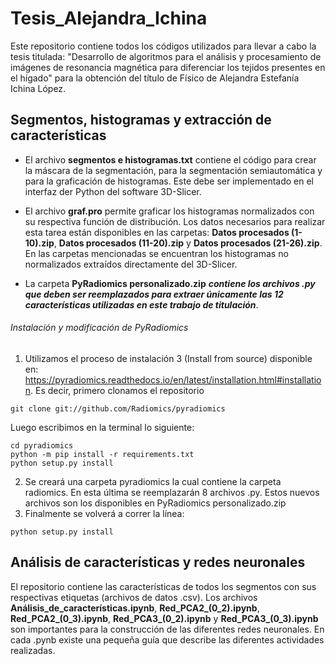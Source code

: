 # Tesis_Alejandra_Ichina
  Este repositorio contiene todos los códigos utilizados para llevar a cabo la tesis titulada: "Desarrollo de algoritmos para el análisis y procesamiento de imágenes de resonancia magnética para diferenciar los tejidos presentes en el hígado" para la obtención del título de Físico de Alejandra Estefanía Ichina López.
  
## Segmentos, histogramas y extracción de características

- El archivo **segmentos e histogramas.txt** contiene el código para crear la máscara de la segmentación, para la segmentación semiautomática y para la graficación de histogramas. Este debe ser implementado en el interfaz der Python del software 3D-Slicer.

- El archivo **graf.pro** permite graficar los histogramas normalizados con su respectiva función de distribución. Los datos necesarios para realizar esta tarea están disponibles en las carpetas: **Datos procesados (1-10).zip**, **Datos procesados (11-20).zip** y **Datos procesados (21-26).zip**. En las carpetas mencionadas se encuentran los histogramas no normalizados extraídos directamente del 3D-Slicer.

- La carpeta **PyRadiomics personalizado.zip** ***contiene los archivos .py que deben ser reemplazados para extraer únicamente las 12 características utilizadas en este trabajo de titulación***. 
###### Instalación y modificación de PyRadiomics
1. Utilizamos el proceso de instalación 3 (Install from source) disponible en: https://pyradiomics.readthedocs.io/en/latest/installation.html#installation. Es decir, primero clonamos el repositorio
```
git clone git://github.com/Radiomics/pyradiomics
```
Luego escribimos en la terminal lo siguiente:
```
cd pyradiomics
python -m pip install -r requirements.txt
python setup.py install
```
2. Se creará una carpeta pyradiomics la cual contiene la carpeta radiomics. En esta última se reemplazarán 8 archivos .py. Estos nuevos archivos son los disponibles en PyRadiomics personalizado.zip
3. Finalmente se volverá a correr la línea:
```
python setup.py install
```
## Análisis de características y redes neuronales
El repositorio contiene las características de todos los segmentos con sus respectivas etiquetas (archivos de datos .csv). Los archivos **Análisis_de_características.ipynb**, **Red_PCA2_(0_2).ipynb**, **Red_PCA2_(0_3).ipynb**, **Red_PCA3_(0_2).ipynb** y **Red_PCA3_(0_3).ipynb** son importantes para la construcción de las diferentes redes neuronales. En cada .pynb existe una pequeña guía que describe las diferentes actividades realizadas.
